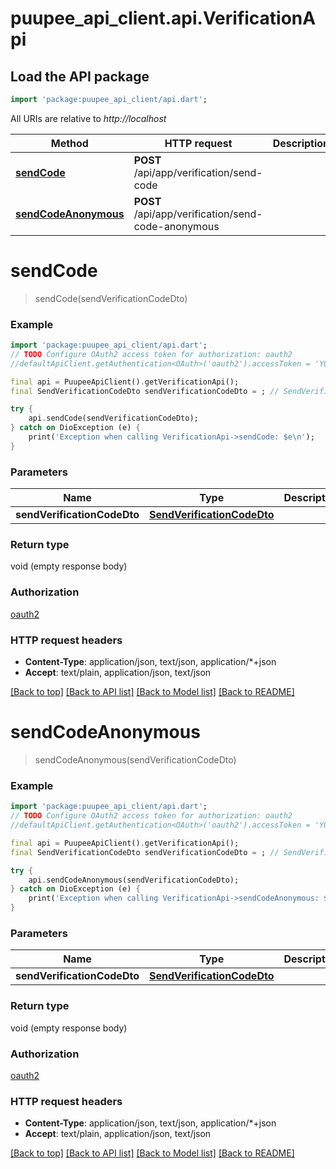 # puupee_api_client.api.VerificationApi

## Load the API package
```dart
import 'package:puupee_api_client/api.dart';
```

All URIs are relative to *http://localhost*

Method | HTTP request | Description
------------- | ------------- | -------------
[**sendCode**](VerificationApi.md#sendcode) | **POST** /api/app/verification/send-code | 
[**sendCodeAnonymous**](VerificationApi.md#sendcodeanonymous) | **POST** /api/app/verification/send-code-anonymous | 


# **sendCode**
> sendCode(sendVerificationCodeDto)



### Example
```dart
import 'package:puupee_api_client/api.dart';
// TODO Configure OAuth2 access token for authorization: oauth2
//defaultApiClient.getAuthentication<OAuth>('oauth2').accessToken = 'YOUR_ACCESS_TOKEN';

final api = PuupeeApiClient().getVerificationApi();
final SendVerificationCodeDto sendVerificationCodeDto = ; // SendVerificationCodeDto | 

try {
    api.sendCode(sendVerificationCodeDto);
} catch on DioException (e) {
    print('Exception when calling VerificationApi->sendCode: $e\n');
}
```

### Parameters

Name | Type | Description  | Notes
------------- | ------------- | ------------- | -------------
 **sendVerificationCodeDto** | [**SendVerificationCodeDto**](SendVerificationCodeDto.md)|  | [optional] 

### Return type

void (empty response body)

### Authorization

[oauth2](../README.md#oauth2)

### HTTP request headers

 - **Content-Type**: application/json, text/json, application/*+json
 - **Accept**: text/plain, application/json, text/json

[[Back to top]](#) [[Back to API list]](../README.md#documentation-for-api-endpoints) [[Back to Model list]](../README.md#documentation-for-models) [[Back to README]](../README.md)

# **sendCodeAnonymous**
> sendCodeAnonymous(sendVerificationCodeDto)



### Example
```dart
import 'package:puupee_api_client/api.dart';
// TODO Configure OAuth2 access token for authorization: oauth2
//defaultApiClient.getAuthentication<OAuth>('oauth2').accessToken = 'YOUR_ACCESS_TOKEN';

final api = PuupeeApiClient().getVerificationApi();
final SendVerificationCodeDto sendVerificationCodeDto = ; // SendVerificationCodeDto | 

try {
    api.sendCodeAnonymous(sendVerificationCodeDto);
} catch on DioException (e) {
    print('Exception when calling VerificationApi->sendCodeAnonymous: $e\n');
}
```

### Parameters

Name | Type | Description  | Notes
------------- | ------------- | ------------- | -------------
 **sendVerificationCodeDto** | [**SendVerificationCodeDto**](SendVerificationCodeDto.md)|  | [optional] 

### Return type

void (empty response body)

### Authorization

[oauth2](../README.md#oauth2)

### HTTP request headers

 - **Content-Type**: application/json, text/json, application/*+json
 - **Accept**: text/plain, application/json, text/json

[[Back to top]](#) [[Back to API list]](../README.md#documentation-for-api-endpoints) [[Back to Model list]](../README.md#documentation-for-models) [[Back to README]](../README.md)

